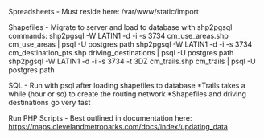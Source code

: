 Spreadsheets -
Must reside here: /var/www/static/import

Shapefiles -
Migrate to server and load to database with shp2pgsql commands:
shp2pgsql -W LATIN1 -d -i -s 3734 cm_use_areas.shp cm_use_areas | psql -U postgres path
shp2pgsql -W LATIN1 -d -i -s 3734 cm_destination_pts.shp driving_destinations | psql -U postgres path
shp2pgsql -W LATIN1 -d -i -s 3734 -t 3DZ cm_trails.shp cm_trails | psql -U postgres path

SQL -
Run with psql after loading shapefiles to database
*Trails takes a while (hour or so) to create the routing network
*Shapefiles and driving destinations go very fast

Run PHP Scripts -
Best outlined in documentation here: https://maps.clevelandmetroparks.com/docs/index/updating_data


